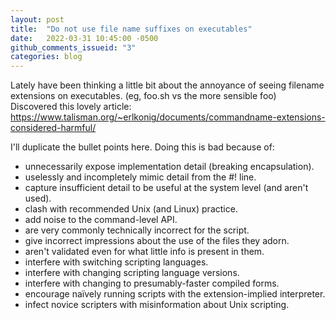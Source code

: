 ```yaml
---
layout: post
title:  "Do not use file name suffixes on executables"
date:   2022-03-31 10:45:00 -0500
github_comments_issueid: "3"
categories: blog
---
```


Lately have been thinking a little bit about the annoyance of seeing filename
extensions on executables. (eg, foo.sh vs the more sensible foo)   Discovered
this lovely article: https://www.talisman.org/~erlkonig/documents/commandname-extensions-considered-harmful/

I'll duplicate the bullet points here.  Doing this is bad because of:

* unnecessarily expose implementation detail (breaking encapsulation).
* uselessly and incompletely mimic detail from the #! line.
* capture insufficient detail to be useful at the system level (and aren't used).
* clash with recommended Unix (and Linux) practice.
* add noise to the command-level API.
* are very commonly technically incorrect for the script.
* give incorrect impressions about the use of the files they adorn.
* aren't validated even for what little info is present in them.
* interfere with switching scripting languages.
* interfere with changing scripting language versions.
* interfere with changing to presumably-faster compiled forms.
* encourage naïvely running scripts with the extension-implied interpreter.
* infect novice scripters with misinformation about Unix scripting.

